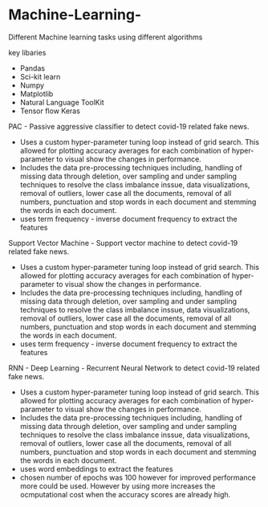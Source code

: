 # Machine-Learning-

Different Machine learning tasks using different algorithms 

key libaries 

 - Pandas 
 - Sci-kit learn
 - Numpy 
 - Matplotlib 
 - Natural Language ToolKit
 - Tensor flow Keras 

PAC - Passive aggressive classifier to detect covid-19 related fake news.
  - Uses a custom hyper-parameter tuning loop instead of grid search. This allowed for plotting accuracy averages for each combination of hyper-parameter to visual show the changes in performance. 
  - Includes the data pre-processing techniques  including, handling of missing data through deletion, over sampling and under sampling techniques to resolve the class imbalance inssue, data visualizations, removal of outliers, lower case all the documents, removal of all numbers, punctuation and stop words in each document and stemming the words in each document.
  - uses term frequency - inverse document frequency to extract the features
 
 
Support Vector Machine - Support vector machine to detect covid-19 related fake news.
  - Uses a custom hyper-parameter tuning loop instead of grid search. This allowed for plotting accuracy averages for each combination of hyper-parameter to visual show the changes in performance. 
  - Includes the data pre-processing techniques  including, handling of missing data through deletion, over sampling and under sampling techniques to resolve the class imbalance inssue, data visualizations, removal of outliers, lower case all the documents, removal of all numbers, punctuation and stop words in each document and stemming the words in each document.
  - uses term frequency - inverse document frequency to extract the features


RNN - Deep Learning - Recurrent Neural Network to detect covid-19 related fake news.
  - Uses a custom hyper-parameter tuning loop instead of grid search. This allowed for plotting accuracy averages for each combination of hyper-parameter to visual show the changes in performance. 
  - Includes the data pre-processing techniques  including, handling of missing data through deletion, over sampling and under sampling techniques to resolve the class imbalance inssue, data visualizations, removal of outliers, lower case all the documents, removal of all numbers, punctuation and stop words in each document and stemming the words in each document.
  - uses word embeddings to extract the features
  - chosen number of epochs was 100 however for improved performance more could be used. However by using more increases the ocmputational cost when the accuracy scores are already high. 
  
